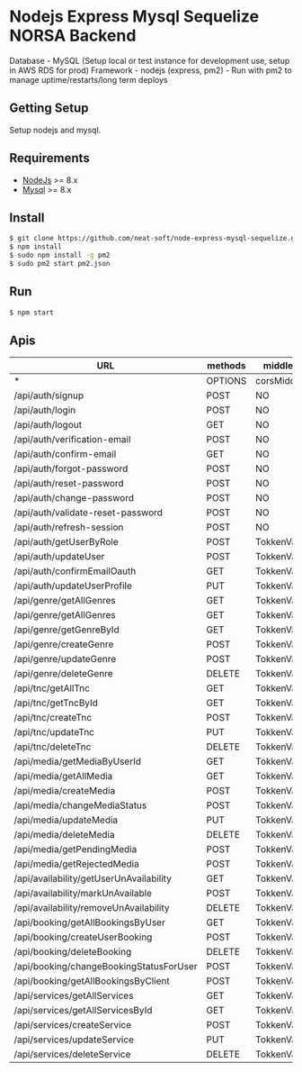 # Nodejs Express Mysql Sequelize NORSA Backend

Database - MySQL (Setup local or test instance for development use, setup in AWS RDS for prod)
Framework - nodejs (express, pm2) - Run with pm2 to manage uptime/restarts/long term deploys

## Getting Setup
Setup nodejs and mysql.

## Requirements
* [NodeJs](https://nodejs.org) >= 8.x 
* [Mysql](https://www.mysql.com/) >= 8.x

## Install

```sh
$ git clone https://github.com/neat-soft/node-express-mysql-sequelize.git
$ npm install
$ sudo npm install -g pm2
$ sudo pm2 start pm2.json
```
## Run
```sh
$ npm start
```

## Apis
| URL                               | methods   | middlewares   |
| --------------------------------- | --------- | -------------- |
| *                                 | OPTIONS   | corsMiddleware |
| /api/auth/signup                  | POST      | NO      |
| /api/auth/login                   | POST      | NO      |
| /api/auth/logout                  | GET       | NO      |
| /api/auth/verification-email      | POST      | NO      |
| /api/auth/confirm-email           | GET       | NO      |
| /api/auth/forgot-password         | POST      | NO      |
| /api/auth/reset-password          | POST      | NO      |
| /api/auth/change-password         | POST      | NO      |
| /api/auth/validate-reset-password | POST      | NO      |
| /api/auth/refresh-session         | POST      | NO      |
| /api/auth/getUserByRole           | POST      | TokkenValidation      |
| /api/auth/updateUser           | POST      | TokkenValidation      |
| /api/auth/confirmEmailOauth           | GET      | TokkenValidation      |
| /api/auth/updateUserProfile           | PUT      | TokkenValidation      |
| /api/genre/getAllGenres                | GET       | TokkenValidation      |
| /api/genre/getAllGenres                | GET       | TokkenValidation      |
| /api/genre/getGenreById                | GET       | TokkenValidation      |
| /api/genre/createGenre                 | POST      | TokkenValidation      |
| /api/genre/updateGenre                 | POST      | TokkenValidation      |
| /api/genre/deleteGenre                 | DELETE    | TokkenValidation      |
| /api/tnc/getAllTnc  | GET       | TokkenValidation     |
| /api/tnc/getTncById | GET       | TokkenValidation     |
| /api/tnc/createTnc  | POST      | TokkenValidation     |
| /api/tnc/updateTnc  | PUT       | TokkenValidation     |
| /api/tnc/deleteTnc  | DELETE    | TokkenValidation     |
| /api/media/getMediaByUserId | GET       | TokkenValidation     |
| /api/media/getAllMedia      | GET       | TokkenValidation     |
| /api/media/createMedia      | POST      | TokkenValidation     |
| /api/media/changeMediaStatus      | POST      | TokkenValidation     |
| /api/media/updateMedia      | PUT       | TokkenValidation     |
| /api/media/deleteMedia      | DELETE    | TokkenValidation     |
| /api/media/getPendingMedia      | POST    | TokkenValidation     |
| /api/media/getRejectedMedia      | POST    | TokkenValidation     |
| /api/availability/getUserUnAvailability | GET       | TokkenValidation     |
| /api/availability/markUnAvailable       | POST      | TokkenValidation     |
| /api/availability/removeUnAvailability  | DELETE    | TokkenValidation     |
| /api/booking/getAllBookingsByUser       | GET       | TokkenValidation     |
| /api/booking/createUserBooking          | POST      | TokkenValidation     |
| /api/booking/deleteBooking              | DELETE    | TokkenValidation     |
| /api/booking/changeBookingStatusForUser | POST      | TokkenValidation     |
| /api/booking/getAllBookingsByClient     | POST      | TokkenValidation     |
| /api/services/getAllServices            | GET       | TokkenValidation     |
| /api/services/getAllServicesById        | GET       | TokkenValidation     |
| /api/services/createService             | POST      | TokkenValidation     |
| /api/services/updateService             | PUT       | TokkenValidation     |
| /api/services/deleteService             | DELETE    | TokkenValidation     |